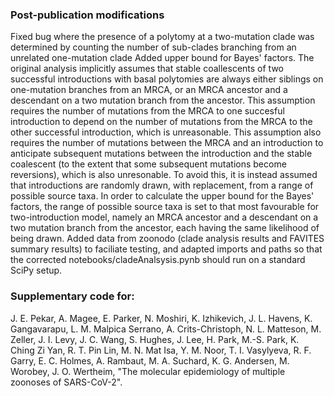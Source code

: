 ### Post-publication modifications
Fixed bug where the presence of a polytomy at a two-mutation clade was determined by counting the number of sub-clades branching from an unrelated one-mutation clade
Added upper bound for Bayes' factors. The original analysis implicitly assumes that stable coallescents of two successful introductions with basal polytomies are always either siblings on one-mutation branches from an MRCA, or an MRCA ancestor and a descendant on a two mutation branch from the ancestor. This assumption requires the number of mutations from the MRCA to one succesful introduction to depend on the number of mutations from the MRCA to the other successful introduction, which is unreasonable. This assumption also requires the number of mutations between the MRCA and an introduction to anticipate subsequent mutations between the introduction and the stable coalescent (to the extent that some subsequent mutations become reversions), which is also unresonable. To avoid this, it is instead assumed that introductions are randomly drawn, with replacement, from a range of possible source taxa. In order to calculate the upper bound for the Bayes' factors, the range of possible source taxa is set to that most favourable for two-introduction model, namely an MRCA ancestor and a descendant on a two mutation branch from the ancestor, each having the same likelihood of being drawn.
Added data from zoonodo (clade analysis results and FAVITES summary results) to faciliate testing, and adapted imports and paths so that the corrected notebooks/cladeAnalsysis.pynb should run on a standard SciPy setup.

### Supplementary code for:

J. E. Pekar, A. Magee, E. Parker, N. Moshiri, K. Izhikevich, J. L. Havens, K. Gangavarapu, L. M. Malpica Serrano, A. Crits-Christoph, N. L. Matteson, M. Zeller, J. I. Levy, J. C. Wang, S. Hughes, J. Lee, H. Park, M.-S. Park, K. Ching Zi Yan, R. T. Pin Lin, M. N. Mat Isa, Y. M. Noor, T. I. Vasylyeva, R. F. Garry, E. C. Holmes, A. Rambaut, M. A. Suchard, K. G. Andersen, M. Worobey, J. O. Wertheim, "The molecular epidemiology of multiple zoonoses of SARS-CoV-2".
